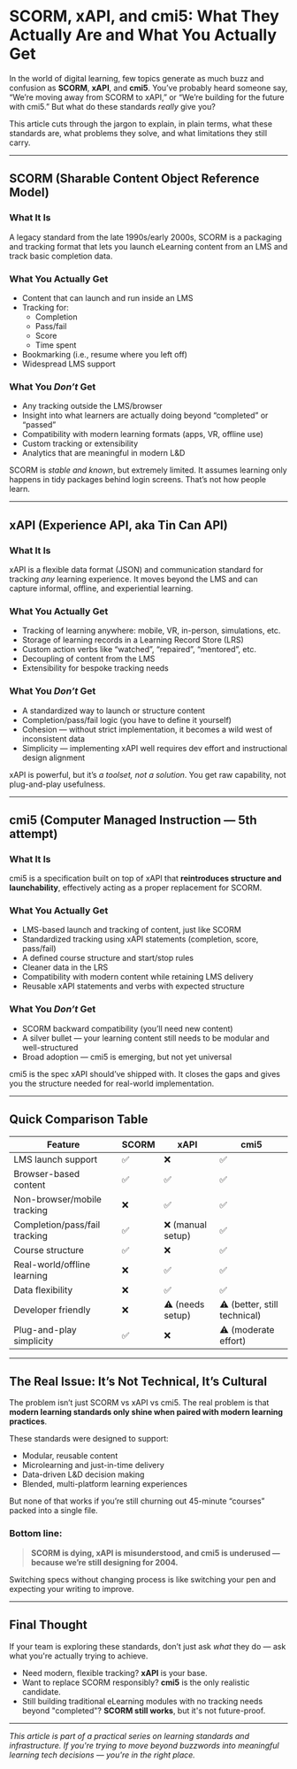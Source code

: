 # SCORM, xAPI, and cmi5: What They Actually Are and What You Actually Get

In the world of digital learning, few topics generate as much buzz and confusion as **SCORM**, **xAPI**, and **cmi5**. You’ve probably heard someone say, “We’re moving away from SCORM to xAPI,” or “We’re building for the future with cmi5.” But what do these standards *really* give you?

This article cuts through the jargon to explain, in plain terms, what these standards are, what problems they solve, and what limitations they still carry.

---

## SCORM (Sharable Content Object Reference Model)

### What It Is
A legacy standard from the late 1990s/early 2000s, SCORM is a packaging and tracking format that lets you launch eLearning content from an LMS and track basic completion data.

### What You Actually Get
- Content that can launch and run inside an LMS
- Tracking for:
  - Completion
  - Pass/fail
  - Score
  - Time spent
- Bookmarking (i.e., resume where you left off)
- Widespread LMS support

### What You *Don’t* Get
- Any tracking outside the LMS/browser
- Insight into what learners are actually doing beyond “completed” or “passed”
- Compatibility with modern learning formats (apps, VR, offline use)
- Custom tracking or extensibility
- Analytics that are meaningful in modern L&D

SCORM is *stable and known*, but extremely limited. It assumes learning only happens in tidy packages behind login screens. That’s not how people learn.

---

## xAPI (Experience API, aka Tin Can API)

### What It Is
xAPI is a flexible data format (JSON) and communication standard for tracking *any* learning experience. It moves beyond the LMS and can capture informal, offline, and experiential learning.

### What You Actually Get
- Tracking of learning anywhere: mobile, VR, in-person, simulations, etc.
- Storage of learning records in a Learning Record Store (LRS)
- Custom action verbs like “watched”, “repaired”, “mentored”, etc.
- Decoupling of content from the LMS
- Extensibility for bespoke tracking needs

### What You *Don’t* Get
- A standardized way to launch or structure content
- Completion/pass/fail logic (you have to define it yourself)
- Cohesion — without strict implementation, it becomes a wild west of inconsistent data
- Simplicity — implementing xAPI well requires dev effort and instructional design alignment

xAPI is powerful, but it’s *a toolset, not a solution*. You get raw capability, not plug-and-play usefulness.

---

## cmi5 (Computer Managed Instruction — 5th attempt)

### What It Is
cmi5 is a specification built on top of xAPI that **reintroduces structure and launchability**, effectively acting as a proper replacement for SCORM.

### What You Actually Get
- LMS-based launch and tracking of content, just like SCORM
- Standardized tracking using xAPI statements (completion, score, pass/fail)
- A defined course structure and start/stop rules
- Cleaner data in the LRS
- Compatibility with modern content while retaining LMS delivery
- Reusable xAPI statements and verbs with expected structure

### What You *Don’t* Get
- SCORM backward compatibility (you’ll need new content)
- A silver bullet — your learning content still needs to be modular and well-structured
- Broad adoption — cmi5 is emerging, but not yet universal

cmi5 is the spec xAPI should’ve shipped with. It closes the gaps and gives you the structure needed for real-world implementation.

---

## Quick Comparison Table

| Feature                              | SCORM         | xAPI                | cmi5                      |
|--------------------------------------|----------------|----------------------|----------------------------|
| LMS launch support                  | ✅             | ❌                  | ✅                         |
| Browser-based content               | ✅             | ✅                  | ✅                         |
| Non-browser/mobile tracking         | ❌             | ✅                  | ✅                         |
| Completion/pass/fail tracking       | ✅             | ❌ (manual setup)    | ✅                         |
| Course structure                    | ✅             | ❌                  | ✅                         |
| Real-world/offline learning         | ❌             | ✅                  | ✅                         |
| Data flexibility                    | ❌             | ✅                  | ✅                         |
| Developer friendly                  | ❌             | ⚠️ (needs setup)     | ⚠️ (better, still technical) |
| Plug-and-play simplicity            | ✅             | ❌                  | ⚠️ (moderate effort)       |

---

## The Real Issue: It’s Not Technical, It’s Cultural

The problem isn’t just SCORM vs xAPI vs cmi5. The real problem is that **modern learning standards only shine when paired with modern learning practices**.

These standards were designed to support:
- Modular, reusable content
- Microlearning and just-in-time delivery
- Data-driven L&D decision making
- Blended, multi-platform learning experiences

But none of that works if you’re still churning out 45-minute “courses” packed into a single file.

### Bottom line:
> **SCORM is dying, xAPI is misunderstood, and cmi5 is underused — because we’re still designing for 2004.**

Switching specs without changing process is like switching your pen and expecting your writing to improve.

---

## Final Thought

If your team is exploring these standards, don’t just ask *what* they do — ask what you're actually trying to achieve.  
- Need modern, flexible tracking? **xAPI** is your base.  
- Want to replace SCORM responsibly? **cmi5** is the only realistic candidate.  
- Still building traditional eLearning modules with no tracking needs beyond "completed"? **SCORM still works**, but it's not future-proof.

---

*This article is part of a practical series on learning standards and infrastructure. If you're trying to move beyond buzzwords into meaningful learning tech decisions — you're in the right place.*
